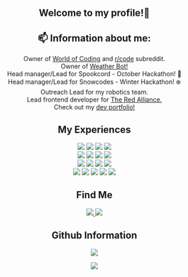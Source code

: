 
<h2 align="center">Welcome to my profile!👋</h2>

<h2 align="center"> 📫 Information about me:</h2>
<p align="center">
 Owner of <a target="_blank" href="https://world-of-coding.tech/">World of Coding</a> and <a target="_blank" href="https://world-of-coding.tech/">r/code</a> subreddit. <br>
 Owner of <a target="_blank" href="https://world-of-coding.tech/weather">Weather Bot!</a> <br>
 Head manager/Lead for Spookcord - October Hackathon! 🎃 <br>
 Head manager/Lead for Snowcodes - Winter Hackathon! ❄️ <br>
 Outreach Lead for my robotics team. <br>
 Lead frontend developer for <a target="_blank" href="https://theredalliance.org">The Red Alliance.</a><br>
 Check out my <a target="_blank" href="https://nick2020.nick20201.repl.co/">dev portfolio!</a><br>
</p>

<h2 align="center">My Experiences</h2>

 <div align="center">
						<img class="js" src="https://img.shields.io/badge/JavaScript-F7DF1E?style=for-the-badge&amp;logo=javascript&amp;logoColor=black">
						<img class="css" src="https://img.shields.io/badge/CSS3-1572B6?style=for-the-badge&amp;logo=css3&amp;logoColor=white">
						<img class="html" src="https://img.shields.io/badge/HTML5-E34F26?style=for-the-badge&amp;logo=html5&amp;logoColor=white">
						<img class="md" src="https://img.shields.io/badge/Markdown-000000?style=for-the-badge&amp;logo=markdown&amp;logoColor=white">
						<br>
						<img class="csharp" src="https://img.shields.io/badge/C%23-239120?style=for-the-badge&amp;logo=c-sharp&amp;logoColor=white">
						<img class="java" src="https://res.cloudinary.com/practicaldev/image/fetch/s--KR6jSVNe--/c_limit%2Cf_auto%2Cfl_progressive%2Cq_auto%2Cw_880/https://img.shields.io/badge/Java-ED8B00%3Fstyle%3Dfor-the-badge%26logo%3Djava%26logoColor%3Dwhite">
						<img class="sass" src="https://img.shields.io/badge/Sass-CC6699?style=for-the-badge&amp;logo=sass&amp;logoColor=white">
						<img class="ruby" src="https://img.shields.io/badge/Ruby-CC342D?style=for-the-badge&amp;logo=ruby&amp;logoColor=white">
						<br>
						<img class="win" src="https://img.shields.io/badge/Windows-0078D6?style=for-the-badge&amp;logo=windows&amp;logoColor=white">
						<img class="rasp" src="https://img.shields.io/badge/Raspbian-CC342D?style=for-the-badge&amp;logo=raspberrypi&amp;logoColor=white">
						<img class="an" src="https://camo.githubusercontent.com/6171036bcfdfe0d91ab74f894aaecb9c650a267ae85bcbcb3e9272f3bceb923d/68747470733a2f2f696d672e736869656c64732e696f2f62616467652f416e64726f69642d2532333430346435393f7374796c653d666f722d7468652d6261646765266c6f676f3d616e64726f6964266c6f676f436f6c6f723d2523334444433834">
						<img class="mac" src="https://img.shields.io/badge/apple-%23404d59.svg?style=for-the-badge&amp;logo=apple&amp;logoColor=%#000000%22">
						<br>
						<img class="unity" src="https://img.shields.io/badge/Unity-100000?style=for-the-badge&amp;logo=unity&amp;logoColor=white">
						<img class="vsc" src="https://img.shields.io/badge/VSC-404D59?style=for-the-badge&amp;logo=VISUALSTUDIOCODE&amp;logoColor=0078d7">
						<img class="atom" src="https://img.shields.io/badge/atom-404D59?style=for-the-badge&amp;logo=atom&amp;logoColor=26cb84">
						<img class="sub" src="https://img.shields.io/badge/sublime-404D59?style=for-the-badge&amp;logo=sublimetext&amp;logoColor=FF9800">
						<img class="vs" src="https://img.shields.io/badge/VS-404D59?style=for-the-badge&amp;logo=VISUAL%20STUDIO&amp;logoColor=5d2b90">
</div>

<h2 align="center">Find Me</h2>
 <p align="center">
    <a href="https://discord.gg/pkShK9ax2X" alt="World of Coding">
        <img src="https://img.shields.io/badge/Discord-7289DA?style=for-the-badge&logo=discord&logoColor=white">
    </a>
    <a href="https://www.reddit.com/r/code/" alt="r/code">
        <img src="https://img.shields.io/badge/r/code-FF4500?style=for-the-badge&logo=reddit&logoColor=white">
    </a>
 </p>
 
<h2 align="center">Github Information</h2>
 <p align="center">
    <img src="https://github-readme-stats.vercel.app/api/top-langs/?username=nick67644&layout=compact&title_color=007bff&text_color=e7e7e7&icon_color=007bff&bg_color=171c28">
 </p>
 <p align="center">
    <img src="https://github-readme-stats.vercel.app/api?username=nick67644&theme=blue-green">
 </p>
